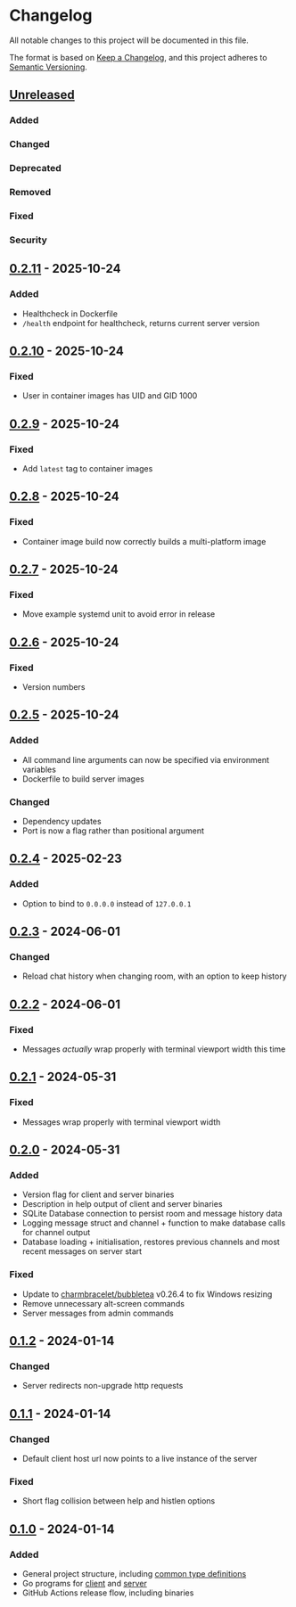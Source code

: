 # Changelog

All notable changes to this project will be documented in this file.

The format is based on [Keep a Changelog](https://keepachangelog.com/en/1.0.0/),
and this project adheres to [Semantic Versioning](https://semver.org/spec/v2.0.0.html).

## [Unreleased]

### Added

### Changed

### Deprecated

### Removed

### Fixed

### Security

## [0.2.11] - 2025-10-24

### Added

- Healthcheck in Dockerfile
- `/health` endpoint for healthcheck, returns current server version

## [0.2.10] - 2025-10-24

### Fixed

- User in container images has UID and GID 1000

## [0.2.9] - 2025-10-24

### Fixed

- Add `latest` tag to container images

## [0.2.8] - 2025-10-24

### Fixed

- Container image build now correctly builds a multi-platform image

## [0.2.7] - 2025-10-24

### Fixed

- Move example systemd unit to avoid error in release

## [0.2.6] - 2025-10-24

### Fixed

- Version numbers

## [0.2.5] - 2025-10-24

### Added

- All command line arguments can now be specified via environment variables
- Dockerfile to build server images

### Changed

- Dependency updates
- Port is now a flag rather than positional argument

## [0.2.4] - 2025-02-23

### Added

- Option to bind to `0.0.0.0` instead of `127.0.0.1`

## [0.2.3] - 2024-06-01

### Changed

- Reload chat history when changing room, with an option to keep history

## [0.2.2] - 2024-06-01

### Fixed

- Messages *actually* wrap properly with terminal viewport width this time

## [0.2.1] - 2024-05-31

### Fixed

- Messages wrap properly with terminal viewport width

## [0.2.0] - 2024-05-31

### Added

- Version flag for client and server binaries
- Description in help output of client and server binaries
- SQLite Database connection to persist room and message history data
- Logging message struct and channel + function to make database calls for channel output
- Database loading + initialisation, restores previous channels and most recent messages on server start

### Fixed

- Update to [charmbracelet/bubbletea](https://github.com/charmbracelet/bubbletea) v0.26.4 to fix Windows resizing
- Remove unnecessary alt-screen commands
- Server messages from admin commands

## [0.1.2] - 2024-01-14

### Changed

- Server redirects non-upgrade http requests

## [0.1.1] - 2024-01-14

### Changed

- Default client host url now points to a live instance of the server

### Fixed

- Short flag collision between help and histlen options

## [0.1.0] - 2024-01-14

### Added

- General project structure, including [common type definitions](./common/types.go)
- Go programs for [client](./tui/main.go) and [server](./server/main.go)
- GitHub Actions release flow, including binaries

[unreleased]: https://github.com/supleed2/go-chat/compare/v0.2.11...HEAD
[0.2.11]: https://github.com/supleed2/go-chat/releases/tag/v0.2.11
[0.2.10]: https://github.com/supleed2/go-chat/releases/tag/v0.2.10
[0.2.9]: https://github.com/supleed2/go-chat/releases/tag/v0.2.9
[0.2.8]: https://github.com/supleed2/go-chat/releases/tag/v0.2.8
[0.2.7]: https://github.com/supleed2/go-chat/releases/tag/v0.2.7
[0.2.6]: https://github.com/supleed2/go-chat/releases/tag/v0.2.6
[0.2.5]: https://github.com/supleed2/go-chat/releases/tag/v0.2.5
[0.2.4]: https://github.com/supleed2/go-chat/releases/tag/v0.2.4
[0.2.3]: https://github.com/supleed2/go-chat/releases/tag/v0.2.3
[0.2.2]: https://github.com/supleed2/go-chat/releases/tag/v0.2.2
[0.2.1]: https://github.com/supleed2/go-chat/releases/tag/v0.2.1
[0.2.0]: https://github.com/supleed2/go-chat/releases/tag/v0.2.0
[0.1.2]: https://github.com/supleed2/go-chat/releases/tag/v0.1.2
[0.1.1]: https://github.com/supleed2/go-chat/releases/tag/v0.1.1
[0.1.0]: https://github.com/supleed2/go-chat/releases/tag/v0.1.0
